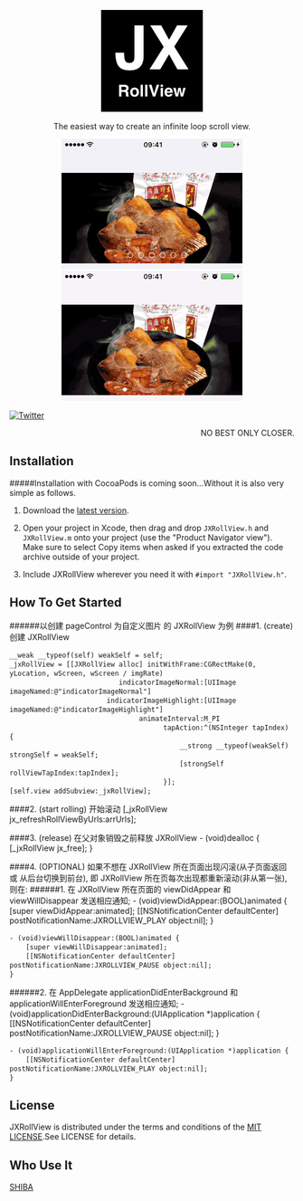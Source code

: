 
<p align="center" >
  <img src="https://github.com/augsun/JXRollView/blob/master/JXRollView/Assets.xcassets/AppIcon.appiconset/JXRollView_180.png?raw=true" alt="JXRollView" title="JXRollView">
</p>

<p align="center" >
The easiest way to create an infinite loop scroll view.
</p>

<p align="center" >
  <img src="https://github.com/augsun/JXRollView/blob/master/JXRollView/indicatorImage.gif?raw=true" alt="JXRollView" title="indicatorImage">
  <img src="https://github.com/augsun/JXRollView/blob/master/JXRollView/indicatorColor.gif?raw=true" alt="JXRollView" title="indicatorColor">
</p>

[![Twitter](https://img.shields.io/badge/twitter-@jianxingangel-blue.svg?style=flat-square)](http://twitter.com/jianxingangel)

<p align="right" >
NO BEST ONLY CLOSER.
</p>


## Installation 
#####Installation with CocoaPods is coming soon...Without it is also very simple as follows.
1. Download the [latest version](https://github.com/augsun/JXRollView/archive/master.zip).

2. Open your project in Xcode, then drag and drop `JXRollView.h` and `JXRollView.m` onto your project (use the "Product Navigator view"). Make sure to select Copy items when asked if you extracted the code archive outside of your project.
3. Include JXRollView wherever you need it with `#import "JXRollView.h"`.


## How To Get Started
######以创建 pageControl 为自定义图片 的 JXRollView 为例
####1. (create) 创建 JXRollView

    __weak __typeof(self) weakSelf = self;
    _jxRollView = [[JXRollView alloc] initWithFrame:CGRectMake(0, yLocation, wScreen, wScreen / imgRate)
                               indicatorImageNormal:[UIImage imageNamed:@"indicatorImageNormal"]
                            indicatorImageHighlight:[UIImage imageNamed:@"indicatorImageHighlight"]
                                    animateInterval:M_PI
                                          tapAction:^(NSInteger tapIndex) {
                                              __strong __typeof(weakSelf) strongSelf = weakSelf;
                                              [strongSelf rollViewTapIndex:tapIndex];
                                          }];
    [self.view addSubview:_jxRollView];
    
####2. (start rolling) 开始滚动
    [_jxRollView jx_refreshRollViewByUrls:arrUrls];
    
####3. (release) 在父对象销毁之前释放 JXRollView
	- (void)dealloc {
        [_jxRollView jx_free];
    }
    
####4. (OPTIONAL) 如果不想在 JXRollView 所在页面出现闪滚(从子页面返回 或 从后台切换到前台), 即 JXRollView 所在页每次出现都重新滚动(非从第一张), 则在:
######1. 在 JXRollView 所在页面的 viewDidAppear 和 viewWillDisappear 发送相应通知;
	- (void)viewDidAppear:(BOOL)animated {
        [super viewDidAppear:animated];
        [[NSNotificationCenter defaultCenter] postNotificationName:JXROLLVIEW_PLAY object:nil];
    }

    - (void)viewWillDisappear:(BOOL)animated {
        [super viewWillDisappear:animated];
        [[NSNotificationCenter defaultCenter] postNotificationName:JXROLLVIEW_PAUSE object:nil];
    }
######2. 在 AppDelegate applicationDidEnterBackground 和 applicationWillEnterForeground 发送相应通知;
	- (void)applicationDidEnterBackground:(UIApplication *)application {
        [[NSNotificationCenter defaultCenter] postNotificationName:JXROLLVIEW_PAUSE object:nil];
    }
    
    - (void)applicationWillEnterForeground:(UIApplication *)application {
        [[NSNotificationCenter defaultCenter] postNotificationName:JXROLLVIEW_PLAY object:nil];
    }

     
## License
JXRollView is distributed under the terms and conditions of the [MIT LICENSE](http://rem.mit-license.org/).See LICENSE for details.

## Who Use It 
[SHIBA](https://itunes.apple.com/cn/app/shi-ba-mian-fei-shi-yong-shi/id1073524695)


